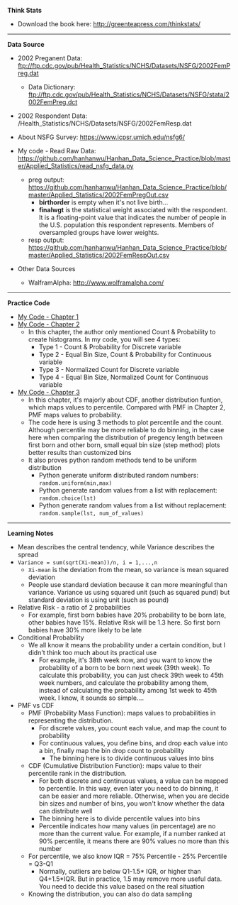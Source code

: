 
<b>Think Stats</b>
* Download the book here: http://greenteapress.com/thinkstats/

********************************************************************************

<b>Data Source</b>

* 2002 Preganent Data: ftp://ftp.cdc.gov/pub/Health_Statistics/NCHS/Datasets/NSFG/2002FemPreg.dat
  * Data Dictionary: ftp://ftp.cdc.gov/pub/Health_Statistics/NCHS/Datasets/NSFG/stata/2002FemPreg.dct
* 2002 Respondent Data: /Health_Statistics/NCHS/Datasets/NSFG/2002FemResp.dat
* About NSFG Survey: https://www.icpsr.umich.edu/nsfg6/
* My code - Read Raw Data: https://github.com/hanhanwu/Hanhan_Data_Science_Practice/blob/master/Applied_Statistics/read_nsfg_data.py
  * preg output: https://github.com/hanhanwu/Hanhan_Data_Science_Practice/blob/master/Applied_Statistics/2002FemPregOut.csv
    * <b>birthorder</b> is empty when it's not live birth...
    * <b>finalwgt</b> is the statistical weight associated with the respondent. It is a floating-point value that indicates the number of people in the U.S. population this respondent represents. Members of oversampled groups have lower weights.
  * resp output: https://github.com/hanhanwu/Hanhan_Data_Science_Practice/blob/master/Applied_Statistics/2002FemRespOut.csv


* Other Data Sources
  * WalframAlpha: http://www.wolframalpha.com/
  

********************************************************************************

<b>Practice Code</b>

* [My Code - Chapter 1][1]
* [My Code - Chapter 2][2]
  * In this chapter, the author only mentioned Count & Probability to create histograms. In my code, you will see 4 types:
    * Type 1 - Count & Probability for Discrete variable
    * Type 2 - Equal Bin Size, Count & Probability for Continuous variable
    * Type 3 - Normalized Count for Discrete variable
    * Type 4 - Equal Bin Size, Normalized Count for Continuous variable
* [My Code - Chapter 3][3]
  * In this chapter, it's majorly about CDF, another distribution funtion, which maps values to percentile. Compared with PMF in Chapter 2, PMF maps values to probability.
  * The code here is using 3 methods to plot percentile and the count. Although percentile may be more reliable to do binning, in the case here when comparing the distribution of pregency length between first born and other born, small equal bin size (step method) plots better results than customized bins
  * It also proves python random methods tend to be uniform distribution
    * Python generate uniform distributed random numbers: `random.uniform(min,max)`
    * Python generate random values from a list with replacement: `random.choice(lst)`
    * Python generate random values from a list without replacement: `random.sample(lst, num_of_values)`

********************************************************************************

<b>Learning Notes</b>

* Mean describes the central tendency, while Variance describes the spread
* `Variance = sum(sqrt(Xi-mean))/n, i = 1,...,n`
  * `Xi-mean` is the deviation from the mean, so variance is mean squared deviation
  * People use standard deviation because it can more meaningful than variance. Variance us using squared unit (such as squared pund) but standard deviation is using unit (such as pound)
* Relative Risk - a ratio of 2 probabilities
  * For example, first born babies have 20% probability to be born late, other babies have 15%. Relative Risk will be 1.3 here. So first born babies have 30% more likely to be late
* Conditional Probability
  * We all know it means the probability under a certain condition, but I didn't think too much about its practical use
    * For example, it's 38th week now, and you want to know the probability of a born to be born next week (39th week). To calculate this probability, you can just check 39th week to 45th week numbers, and calculate the probability among them, instead of calculating the probability among 1st week to 45th week. I know, it sounds so simple....
* PMF vs CDF
  * PMF (Probability Mass Function): maps values to probabilities in representing the distribution.
    * For discrete values, you count each value, and map the count to probability
    * For continuous values, you define bins, and drop each value into a bin, finally map the bin drop count to probability
      * The binning here is to divide continuous values into bins
  * CDF (Cumulative Distribution Function): maps value to their percentile rank in the distribution.
    * For both discrete and continuous values, a value can be mapped to percentile. In this way, even later you need to do binning, it can be easier and more reliable. Otherwise, when you are decide bin sizes and number of bins, you won't know whether the data can distribute well
    *  The binning here is to divide percentile values into bins
    * Percentile indicates how many values (in percentage) are no more than the current value. For example, if a number ranked at 90% percentile, it means there are 90% values no more than this number
  * For percentile, we also know IQR = 75% Percentile - 25% Percentile = Q3-Q1
    * Normally, outliers are below Q1-1.5* IQR, or higher than Q4+1.5*IQR. But in practice, 1.5 may remove more useful data. You need to decide this value based on the real situation
  * Knowing the distribution, you can also do data sampling
    

[1]:https://github.com/hanhanwu/Hanhan_Data_Science_Practice/blob/master/Applied_Statistics/thinkstats_chapter1.ipynb
[2]:https://github.com/hanhanwu/Hanhan_Data_Science_Practice/blob/master/Applied_Statistics/thinkstats_chapter2.ipynb
[3]:https://github.com/hanhanwu/Hanhan_Data_Science_Practice/blob/master/Applied_Statistics/thinkstats_chapter3.ipynb
